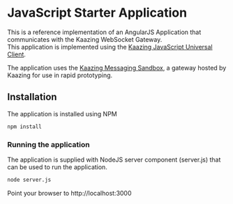 # JavaScript Starter Application

This is a reference implementation of an AngularJS Application that communicates with the Kaazing WebSocket Gateway.  
This application is implemented using the [Kaazing JavaScript Universal Client](https://github.com/kaazing/universal-client/tree/develop/javascript).

The application uses the [Kaazing Messaging Sandbox](http://sandbox.kaazing.com/messaging), a gateway hosted by Kaazing for use in rapid prototyping.

## Installation
The application is installed using NPM

```bash
npm install
```

### Running the application

The application is supplied with NodeJS server component (server.js) that can be used to run the application.


```bash
node server.js
```

Point your browser to http://localhost:3000
